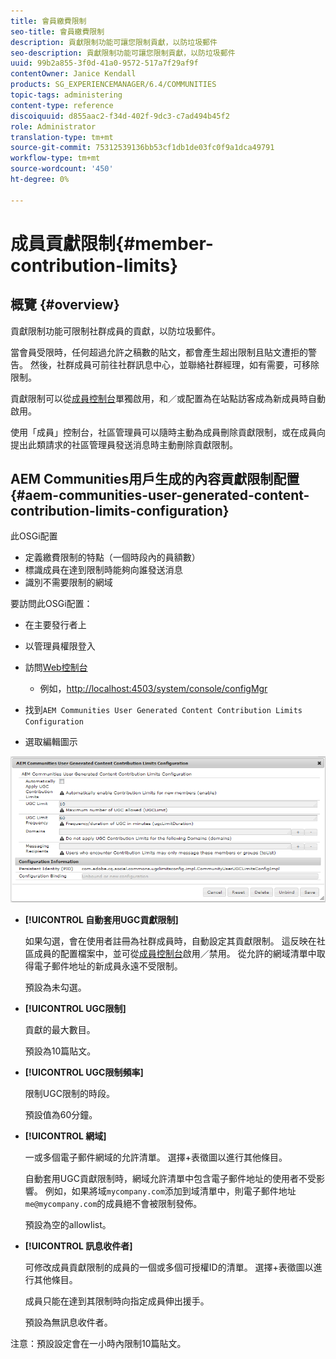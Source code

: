 ```yaml
---
title: 會員繳費限制
seo-title: 會員繳費限制
description: 貢獻限制功能可讓您限制貢獻，以防垃圾郵件
seo-description: 貢獻限制功能可讓您限制貢獻，以防垃圾郵件
uuid: 99b2a855-3f0d-41a0-9572-517a7f29af9f
contentOwner: Janice Kendall
products: SG_EXPERIENCEMANAGER/6.4/COMMUNITIES
topic-tags: administering
content-type: reference
discoiquuid: d855aac2-f34d-402f-9dc3-c7ad494b45f2
role: Administrator
translation-type: tm+mt
source-git-commit: 75312539136bb53cf1db1de03fc0f9a1dca49791
workflow-type: tm+mt
source-wordcount: '450'
ht-degree: 0%

---
```



# 成員貢獻限制{#member-contribution-limits}

## 概覽 {#overview}

貢獻限制功能可限制社群成員的貢獻，以防垃圾郵件。

當會員受限時，任何超過允許之稿數的貼文，都會產生超出限制且貼文遭拒的警告。 然後，社群成員可前往社群訊息中心，並聯絡社群經理，如有需要，可移除限制。

貢獻限制可以從[成員控制台](members.md)單獨啟用，和／或配置為在站點訪客成為新成員時自動啟用。

使用「成員」控制台，社區管理員可以隨時主動為成員刪除貢獻限制，或在成員向提出此類請求的社區管理員發送消息時主動刪除貢獻限制。

## AEM Communities用戶生成的內容貢獻限制配置{#aem-communities-user-generated-content-contribution-limits-configuration}

此OSGi配置

* 定義繳費限制的特點（一個時段內的員額數）
* 標識成員在達到限制時能夠向誰發送消息
* 識別不需要限制的網域

要訪問此OSGi配置：

* 在主要發行者上
* 以管理員權限登入
* 訪問[Web控制台](../../help/sites-deploying/configuring-osgi.md)

   * 例如，[http://localhost:4503/system/console/configMgr](http://localhost:4503/system/console/configMgr)

* 找到`AEM Communities User Generated Content Contribution Limits Configuration`
* 選取編輯圖示

![chlimage_1-127](assets/chlimage_1-127.png)

* **[!UICONTROL 自動套用UGC貢獻限制]**

   如果勾選，會在使用者註冊為社群成員時，自動設定其貢獻限制。 這反映在社區成員的配置檔案中，並可從[成員控制台](members.md)啟用／禁用。 從允許的網域清單中取得電子郵件地址的新成員永遠不受限制。

   預設為未勾選。

* **[!UICONTROL UGC限制]**

   貢獻的最大數目。

   預設為10篇貼文。

* **[!UICONTROL UGC限制頻率]**

   限制UGC限制的時段。

   預設值為60分鐘。

* **[!UICONTROL 網域]**

   一或多個電子郵件網域的允許清單。 選擇+表徵圖以進行其他條目。

   自動套用UGC貢獻限制時，網域允許清單中包含電子郵件地址的使用者不受影響。 例如，如果將域`mycompany.com`添加到域清單中，則電子郵件地址`me@mycompany.com`的成員絕不會被限制發佈。

   預設為空的allowlist。

* **[!UICONTROL 訊息收件者]**

   可修改成員貢獻限制的成員的一個或多個可授權ID的清單。 選擇+表徵圖以進行其他條目。

   成員只能在達到其限制時向指定成員伸出援手。

   預設為無訊息收件者。

注意：預設設定會在一小時內限制10篇貼文。
